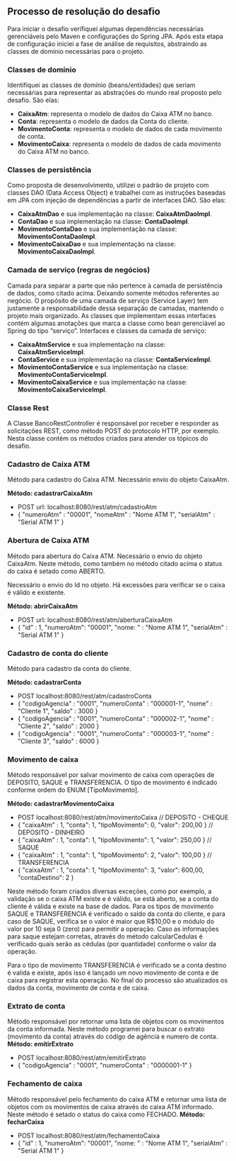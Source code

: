 ## Processo de resolução do desafio
Para iniciar o desafio verifiquei algumas dependências necessárias gerenciáveis pelo Maven e configurações do Spring JPA. Após esta etapa de configuração iniciei a fase de análise de requisitos, abstraindo as classes de domínio necessárias para o projeto.

### **Classes de domínio** ###

Identifiquei as classes de domínio (beans/entidades) que seriam necessárias para representar as abstrações do mundo real proposto pelo desafio. São elas: 
- **CaixaAtm**: representa o modelo de dados do Caixa ATM no banco.
- **Conta**: representa o modelo de dados da Conta do cliente.
- **MovimentoConta**: representa o modelo de dados de cada movimento de conta.
- **MovimentoCaixa**: representa o modelo de dados de cada movimento do Caixa ATM no banco.

### **Classes de persistência** ###

Como proposta de desenvolvimento, utilizei o padrão de projeto com classes DAO (Data Access Object) e trabalhei com as instruções baseadas em JPA com injeção de dependências a partir de interfaces DAO. São elas:
- **CaixaAtmDao** e sua implementação na classe: **CaixaAtmDaoImpl**.
- **ContaDao** e sua implementação na classe: **ContaDaoImpl**.
- **MovimentoContaDao** e sua implementação na classe: **MovimentoContaDaoImpl**.
- **MovimentoCaixaDao** e sua implementação na classe: **MovimentoCaixaDaoImpl**.

### **Camada de serviço (regras de negócios)** ###

Camada para separar a parte que não pertence à camada de persistência de dados, como citado acima. Deixando somente métodos referentes ao negócio.
O propósito de uma camada de serviço (Service Layer) tem justamente a responsabilidade dessa separação de camadas, mantendo o projeto mais organizado. As classes que implementam essas interfaces contém algumas anotações que marca a classe como bean gerenciável ao Spring do tipo “serviço”.
 Interfaces e classes da camada de serviço:
- **CaixaAtmService** e sua implementação na classe: **CaixaAtmServiceImpl**.
- **ContaService** e sua implementação na classe: **ContaServiceImpl**.
- **MovimentoContaService** e sua implementação na classe: **MovimentoContaServiceImpl**.
- **MovimentoCaixaService** e sua implementação na classe: **MovimentoCaixaServiceImpl**.

### **Classe Rest** ###

A Classe BancoRestController é responsável por receber e responder as solicitações REST, como método POST do protocolo HTTP, por exemplo.
Nesta classe contém os métodos criados para atender os tópicos do desafio.


### **Cadastro de Caixa ATM** ###

Método para cadastro do Caixa ATM. Necessário envio do objeto CaixaAtm.

**Método: cadastrarCaixaAtm**
- POST url: localhost:8080/rest/atm/cadastroAtm
- { "numeroAtm" : "00001", "nomeAtm" : "Nome ATM 1", "serialAtm" : "Serial ATM 1" }


### **Abertura de Caixa ATM** ###

Método para abertura do Caixa ATM. Necessário o envio do objeto CaixaAtm. 
Neste método, como também no método citado acima o status do caixa é setado como ABERTO. 

Necessário o envio do Id no objeto. Há excessões para verificar se o caixa é válido e existente.

**Método: abrirCaixaAtm**
- POST url: localhost:8080/rest/atm/aberturaCaixaAtm
- { "id" : 1, "numeroAtm": "00001", "nome: " : "Nome ATM 1", "serialAtm" : "Serial ATM 1" }


### **Cadastro de conta do cliente** ###

Método para cadastro da conta do cliente.

**Método: cadastrarConta**
- POST localhost:8080/rest/atm/cadastroConta
- { "codigoAgencia" : "0001", "numeroConta" : "000001-1", "nome" : "Cliente 1", "saldo" : 3000 }
- { "codigoAgencia" : "0001", "numeroConta" : "000002-1", "nome" : "Cliente 2", "saldo" : 2000 }
- { "codigoAgencia" : "0001", "numeroConta" : "000003-1", "nome" : "Cliente 3", "saldo" : 6000 }


### **Movimento de caixa** ###

Método responsável por salvar movimento de caixa com operações de DEPOSITO, SAQUE e TRANSFERENCIA. O tipo de movimento é indicado conforme ordem do ENUM [TipoMovimento].

**Método: cadastrarMovimentoCaixa**
- POST localhost:8080/rest/atm/movimentoCaixa
// DEPOSITO - CHEQUE
- { "caixaAtm" : 1, "conta": 1, "tipoMovimento": 0, "valor": 200,00 }
// DEPOSITO - DINHEIRO
- { "caixaAtm" : 1, "conta": 1, "tipoMovimento": 1, "valor": 250,00 }
// SAQUE
- { "caixaAtm" : 1, "conta": 1, "tipoMovimento": 2, "valor": 100,00 }
// TRANSFERENCIA 
- { "caixaAtm" : 1, "conta": 1, "tipoMovimento": 3, "valor": 600,00, "contaDestino": 2 }

Neste método foram criados diversas exceções, como por exemplo, a validação se o caixa ATM existe e é válido, se está aberto, se a conta do cliente é válida e existe na base de dados. 
Para os tipos de movimento SAQUE e TRANSFERENCIA é verificado o saldo da conta do cliente, e para caso de SAQUE, verifica se o valor é maior que R$10,00 e o módulo do valor por 10 seja 0 (zero) para permitir a operação. Caso as informações para saque estejam corretas, através do método calcularCedulas é verificado quais serão as cédulas (por quantidade) conforme o valor da operação.

Para o tipo de movimento TRANSFERENCIA é verificado se a conta destino é valida e existe, após isso é lançado um novo movimento de conta e de caixa para registrar esta operação.
No final do processo são atualizados os dados da conta, movimento de conta e de caixa.


### **Extrato de conta** ###

Método responsável por retornar uma lista de objetos com os movimentos da conta informada. Neste método programei para buscar o extrato (movimento da conta) através do código de agência e numero de conta.
**Método: emitirExtrato**

- POST localhost:8080/rest/atm/emitirExtrato
- { "codigoAgencia" : "0001", "numeroConta" : "0000001-1" }


### **Fechamento de caixa** ###

Método responsável pelo fechamento do caixa ATM e retornar uma lista de objetos com os movimentos de caixa através do caixa ATM informado. Neste método é setado o status do caixa como FECHADO.
**Método: fecharCaixa**

- POST localhost:8080/rest/atm/fechamentoCaixa
- { "id" : 1, "numeroAtm": "00001", "nome: " : "Nome ATM 1", "serialAtm" : "Serial ATM 1" }
